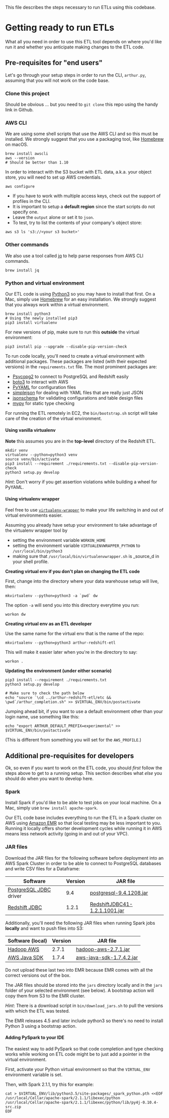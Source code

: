 This file describes the steps necessary to run ETLs using this codebase.

# Getting ready to run ETLs

What all you need in order to use this ETL tool depends on where you'd like run it and whether you anticipate
making changes to the ETL code.

## Pre-requisites for "end users"

Let's go through your setup steps in order to run the CLI, `arthur.py`, assuming that you will not work on the code base.

### Clone this project

Should be obvious ... but you need to `git clone` this repo using the handy link in Github.

### AWS CLI

We are using some shell scripts that use the AWS CLI and so this must be installed. We strongly suggest
that you use a packaging tool, like [Homebrew](https://brew.sh/) on macOS.
```shell
brew install awscli
aws --version
# Should be better than 1.10
```

In order to interact with the S3 bucket with ETL data, a.k.a. your object store, you will need
to set up AWS credentials.
```shell
aws configure
```
* If you have to work with multiple access keys, check out the support of profiles in the CLI.
* It is important to setup a **default region** since the start scripts do not specify one.
* Leave the `output` alone or set it to `json`.
* To test, try to list the contents of your company's object store:
```shell
aws s3 ls 's3://<your s3 bucket>'
```

### Other commands

We also use a tool called [jq](https://stedolan.github.io/jq/manual/v1.5/) to help parse responses
from AWS CLI commands.
```shell
brew install jq
```

### Python and virtual environment

Our ETL code is using [Python3](https://docs.python.org/3/) so you may have to install that first.
On a Mac, simply use [Homebrew](http://brew.sh/) for an easy installation.
We strongly suggest that you always work within a virtual environment.
```shell
brew install python3
# Using the newly installed pip3
pip3 install virtualenv
```

For new versions of pip, make sure to run this **outside** the virtual environment:
```
pip3 install pip --upgrade --disable-pip-version-check
```

To run code locally, you'll need to create a virtual environment with additional packages.
These packages are listed (with their expected versions) in the `requirements.txt` file.
The most prominent packages are:
* [Psycopg2](http://initd.org/psycopg/docs/) to connect to PostgreSQL and Redshift easily
* [boto3](https://boto3.readthedocs.org/en/latest/) to interact with AWS
* [PyYAML](http://pyyaml.org/wiki/PyYAML) for configuration files
* [simplejson](https://pypi.python.org/pypi/simplejson/) for dealing with YAML files that are really just JSON
* [jsonschema](https://github.com/Julian/jsonschema) for validating configurations and table design files
* [mypy](http://mypy-lang.org/) for static type checking

For running the ETL remotely in EC2, the `bin/bootstrap.sh` script will take care of the creation
of the virtual environment.

#### Using vanilla virtualenv

**Note** this assumes you are in the **top-level** directory of the Redshift ETL.

```shell
mkdir venv
virtualenv --python=python3 venv
source venv/bin/activate
pip3 install --requirement ./requirements.txt --disable-pip-version-check
python3 setup.py develop
```

_Hint_: Don't worry if you get assertion violations while building a wheel for PyYAML.

#### Using virtualenv wrapper

Feel free to use [`virtualenv-wrapper`](https://virtualenvwrapper.readthedocs.io/en/latest/) to make
your life switching in and out of virtual environments easier.

Assuming you already have setup your environment to take advantage of the virtualenv wrapper tool
by
* setting the environment variable `WORKON_HOME`
* setting the environment variable `VIRTUALENVWRAPPER_PYTHON` to `/usr/local/bin/python3`
* making sure that `/usr/local/bin/virtualenvwrapper.sh` is _source_d in your shell profile.

**Creating virtual env if you don't plan on changing the ETL code**

First, change into the directory where your data warehouse setup will live, then:
```shell
mkvirtualenv --python=python3 -a `pwd` dw
```
The option `-a` will send you into this directory everytime you run:
```
workon dw
```

**Creating virtual env as an ETL developer**

Use the same name for the virtual env that is the name of the repo:
```shell
mkvirtualenv --python=python3 arthur-redshift-etl
```
This will make it easier later when you're in the directory to say:
```
workon .
```

**Updating the environment (under either scenario)**
```
pip3 install --requirement ./requirements.txt
python3 setup.py develop

# Make sure to check the path below
echo "source `\cd ../arthur-redshift-etl/etc && \pwd`/arthur_completion.sh" >> $VIRTUAL_ENV/bin/postactivate
```

Jumping ahead bit, if you want to use a default environment other than your login name, use something like this:
```
echo "export ARTHUR_DEFAULT_PREFIX=experimental" >> $VIRTUAL_ENV/bin/postactivate
```

(This is different from something you will set for the `AWS_PROFILE`.)

## Additional pre-requisites for developers

Ok, so even if you want to work on the ETL code, you should *first* follow the steps above to get to a running setup.
This section describes what *else* you should do when you want to develop here.

### Spark

Install Spark if you'd like to be able to test jobs on your local machine.
On a Mac, simply use `brew install apache-spark`.

Our ETL code base includes everything to run the ETL in a Spark cluster on AWS
using [Amazon EMR](https://aws.amazon.com/elasticmapreduce/) so that local testing may be less important to you.
Running it locally offers shorter development cycles while running it in AWS means less network activity (going in
and out of your VPC).

### JAR files

Download the JAR files for the following software before deployment into an AWS Spark Cluster in order
to be able to connect to PostgreSQL databases and write CSV files for a Dataframe:

| Software | Version | JAR file  |
|---|---|---|
| [PostgreSQL JDBC](https://jdbc.postgresql.org/) driver | 9.4 | [postgresql-9.4.1208.jar](https://jdbc.postgresql.org/download/postgresql-9.4.1208.jar) |
| [Redshift JDBC](http://docs.aws.amazon.com/redshift/latest/mgmt/configure-jdbc-connection.html#download-jdbc-driver) | 1.2.1 | [RedshiftJDBC41-1.2.1.1001.jar](https://s3.amazonaws.com/redshift-downloads/drivers/RedshiftJDBC41-1.2.1.1001.jar) |

Additionally, you'll need the following JAR files when running Spark jobs **locally** and want to push files into S3:

| Software (local) | Version | JAR file  |
|---|---|---|
| [Hadoop AWS](https://hadoop.apache.org/docs/r2.7.1/api/org/apache/hadoop/fs/s3native/NativeS3FileSystem.html) | 2.7.1 | [hadoop-aws-2.7.1.jar](http://central.maven.org/maven2/org/apache/hadoop/hadoop-aws/2.7.1/hadoop-aws-2.7.1.jar) |
| [AWS Java SDK](https://aws.amazon.com/sdk-for-java/) | 1.7.4 | [aws-java-sdk-1.7.4.2.jar](http://central.maven.org/maven2/com/amazonaws/aws-java-sdk/1.7.4.2/aws-java-sdk-1.7.4.2.jar) |

Do not upload these last two into EMR because EMR comes with all the correct versions out of the box.

The JAR files should be stored into the `jars` directory locally and in the `jars` folder of your selected
environment (see below).  A bootstrap action will copy them from S3 to the EMR cluster.

_Hint_: There is a download script in `bin/download_jars.sh` to pull the versions with which the ETL was tested.

The EMR releases 4.5 and later include python3 so there's no need to install Python 3 using a bootstrap action.

#### Adding PySpark to your IDE

The easiest way to add PySpark so that code completion and type checking works while working on ETL code
might be to just add a pointer in the virtual environment.

First, activate your Python virtual environment so that the `VIRTUAL_ENV` environment variable is set.

Then, with Spark 2.1.1, try this for example:
```shell
cat > $VIRTUAL_ENV/lib/python3.5/site-packages/_spark_python.pth <<EOF
/usr/local/Cellar/apache-spark/2.1.1/libexec/python
/usr/local/Cellar/apache-spark/2.1.1/libexec/python/lib/py4j-0.10.4-src.zip
EOF
```
